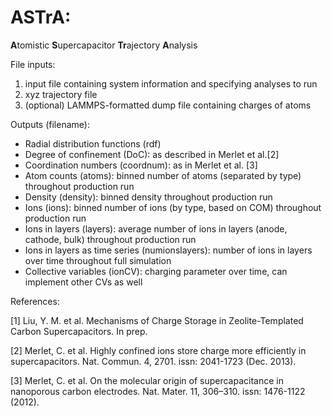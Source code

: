# ASTrA:
**A**tomistic **S**upercapacitor **Tr**ajectory **A**nalysis

File inputs:
1. input file containing system information and specifying analyses to run
2. xyz trajectory file
3. (optional) LAMMPS-formatted dump file containing charges of atoms

Outputs (filename):
- Radial distribution functions (rdf)
- Degree of confinement (DoC): as described in Merlet et al.[2]
- Coordination numbers (coordnum): as in Merlet et al. [3]
- Atom counts (atoms): binned number of atoms (separated by type) throughout production run
- Density (density): binned density throughout production run
- Ions (ions): binned number of ions (by type, based on COM) throughout production run
- Ions in layers (layers): average number of ions in layers (anode, cathode, bulk) throughout production run
- Ions in layers as time series (numionslayers): number of ions in layers over time throughout full simulation
- Collective variables (ionCV): charging parameter over time, can implement other CVs as well

References:

[1] Liu, Y. M. et al. Mechanisms of Charge Storage in Zeolite-Templated Carbon Supercapacitors. In prep.

[2] Merlet, C. et al. Highly confined ions store charge more efficiently in supercapacitors. Nat. Commun. 4, 2701. issn: 2041-1723 (Dec. 2013).

[3] Merlet, C. et al. On the molecular origin of supercapacitance in nanoporous carbon electrodes. Nat. Mater. 11, 306–310. issn: 1476-1122 (2012).

